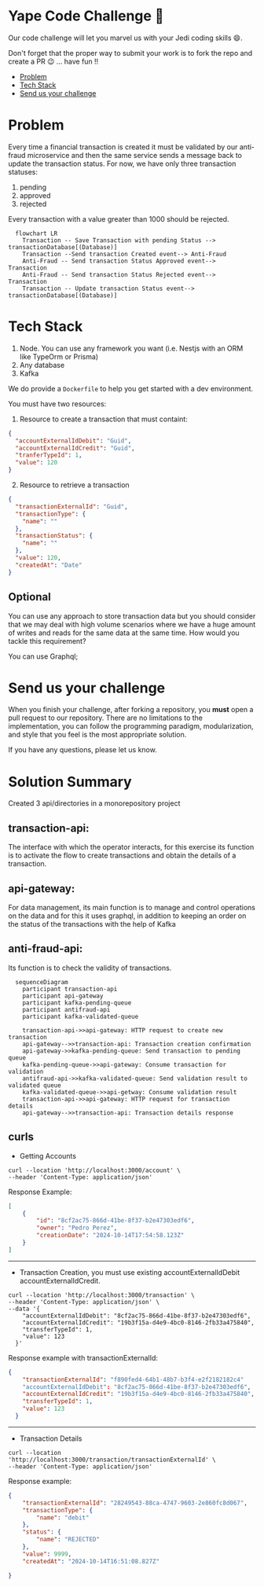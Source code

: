 # Yape Code Challenge :rocket:

Our code challenge will let you marvel us with your Jedi coding skills :smile:. 

Don't forget that the proper way to submit your work is to fork the repo and create a PR :wink: ... have fun !!

- [Problem](#problem)
- [Tech Stack](#tech_stack)
- [Send us your challenge](#send_us_your_challenge)

# Problem

Every time a financial transaction is created it must be validated by our anti-fraud microservice and then the same service sends a message back to update the transaction status.
For now, we have only three transaction statuses:

<ol>
  <li>pending</li>
  <li>approved</li>
  <li>rejected</li>  
</ol>

Every transaction with a value greater than 1000 should be rejected.

```mermaid
  flowchart LR
    Transaction -- Save Transaction with pending Status --> transactionDatabase[(Database)]
    Transaction --Send transaction Created event--> Anti-Fraud
    Anti-Fraud -- Send transaction Status Approved event--> Transaction
    Anti-Fraud -- Send transaction Status Rejected event--> Transaction
    Transaction -- Update transaction Status event--> transactionDatabase[(Database)]
```

# Tech Stack

<ol>
  <li>Node. You can use any framework you want (i.e. Nestjs with an ORM like TypeOrm or Prisma) </li>
  <li>Any database</li>
  <li>Kafka</li>    
</ol>

We do provide a `Dockerfile` to help you get started with a dev environment.

You must have two resources:

1. Resource to create a transaction that must containt:

```json
{
  "accountExternalIdDebit": "Guid",
  "accountExternalIdCredit": "Guid",
  "tranferTypeId": 1,
  "value": 120
}
```

2. Resource to retrieve a transaction

```json
{
  "transactionExternalId": "Guid",
  "transactionType": {
    "name": ""
  },
  "transactionStatus": {
    "name": ""
  },
  "value": 120,
  "createdAt": "Date"
}
```

## Optional

You can use any approach to store transaction data but you should consider that we may deal with high volume scenarios where we have a huge amount of writes and reads for the same data at the same time. How would you tackle this requirement?

You can use Graphql;

# Send us your challenge

When you finish your challenge, after forking a repository, you **must** open a pull request to our repository. There are no limitations to the implementation, you can follow the programming paradigm, modularization, and style that you feel is the most appropriate solution.

If you have any questions, please let us know.

# Solution Summary

Created 3 api/directories in a monorepository project

## transaction-api:
The interface with which the operator interacts, for this exercise its function is to activate the flow to create transactions and obtain the details of a transaction.

## api-gateway:
For data management, its main function is to manage and control operations on the data and for this it uses graphql, in addition to keeping an order on the status of the transactions with the help of Kafka

## anti-fraud-api:
Its function is to check the validity of transactions.

```mermaid
  sequenceDiagram
    participant transaction-api
    participant api-gateway
    participant kafka-pending-queue
    participant antifraud-api
    participant kafka-validated-queue

    transaction-api->>api-gateway: HTTP request to create new transaction
    api-gateway-->>transaction-api: Transaction creation confirmation
    api-gateway->>kafka-pending-queue: Send transaction to pending queue
    kafka-pending-queue->>api-gateway: Consume transaction for validation
    antifraud-api->>kafka-validated-queue: Send validation result to validated queue
    kafka-validated-queue->>api-getway: Consume validation result
    transaction-api->>api-gateway: HTTP request for transaction details
    api-gateway-->>transaction-api: Transaction details response
```
## curls

- Getting Accounts
```curl
curl --location 'http://localhost:3000/account' \
--header 'Content-Type: application/json'
```
Response Example: 
```json
[
    {
        "id": "8cf2ac75-866d-41be-8f37-b2e47303edf6",
        "owner": "Pedro Perez",
        "creationDate": "2024-10-14T17:54:58.123Z"
    }
]
```
***
- Transaction Creation, you must use existing accountExternalIdDebit accountExternalIdCredit.
```curl
curl --location 'http://localhost:3000/transaction' \
--header 'Content-Type: application/json' \
--data '{
    "accountExternalIdDebit": "8cf2ac75-866d-41be-8f37-b2e47303edf6",
    "accountExternalIdCredit": "19b3f15a-d4e9-4bc0-8146-2fb33a475840",
    "transferTypeId": 1,
    "value": 123
  }'
```
Response example with transactionExternalId:
```json
{
    "transactionExternalId": "f890fed4-64b1-48b7-b3f4-e2f2182182c4"
    "accountExternalIdDebit": "8cf2ac75-866d-41be-8f37-b2e47303edf6",
    "accountExternalIdCredit": "19b3f15a-d4e9-4bc0-8146-2fb33a475840",
    "transferTypeId": 1,
    "value": 123
  }
```
***
- Transaction Details
```curl
curl --location 'http://localhost:3000/transaction/transactionExternalId' \
--header 'Content-Type: application/json'
```
Response example:
```json
{
    "transactionExternalId": "28249543-88ca-4747-9603-2e860fc8d067",
    "transactionType": {
        "name": "debit"
    },
    "status": {
        "name": "REJECTED"
    },
    "value": 9999,
    "createdAt": "2024-10-14T16:51:08.827Z"

}
```
